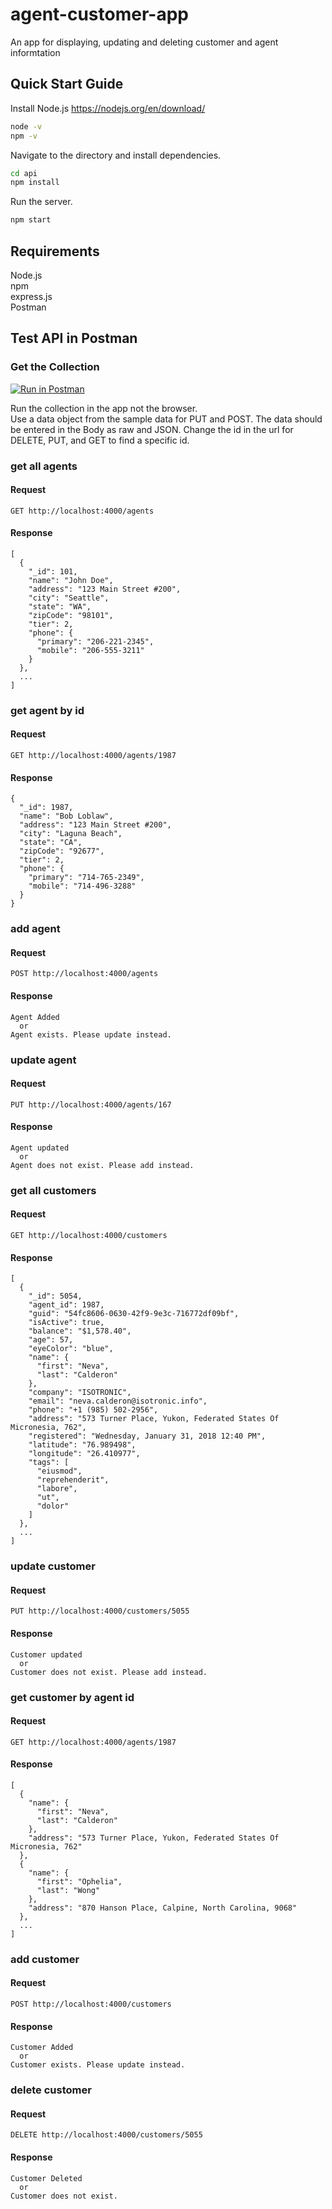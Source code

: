 # agent-customer-app
An app for displaying, updating and deleting customer and agent informtation

## Quick Start Guide
Install Node.js
https://nodejs.org/en/download/

```bash
node -v
npm -v
```

Navigate to the directory and install dependencies.
```bash
cd api
npm install
```
Run the server.
```bash
npm start
```

## Requirements
<p>Node.js<br>
npm<br>
express.js<br>
Postman</p>


## Test API in Postman

### Get the Collection
[![Run in Postman](https://run.pstmn.io/button.svg)](https://app.getpostman.com/run-collection/0b9f29bedc1058c74859)

Run the collection in the app not the browser.  
Use a data object from the sample data for PUT and POST. The data should be entered in the Body as raw and JSON. Change the id in the url for DELETE, PUT, and GET to find a specific id.

### get all agents  

#### Request

````
GET http://localhost:4000/agents
````

#### Response

````
[
  {
    "_id": 101,
    "name": "John Doe",
    "address": "123 Main Street #200",
    "city": "Seattle",
    "state": "WA",
    "zipCode": "98101",
    "tier": 2,
    "phone": {
      "primary": "206-221-2345",
      "mobile": "206-555-3211"
    }
  },
  ...
]
````


### get agent by id  

#### Request

````
GET http://localhost:4000/agents/1987
````

#### Response

````
{
  "_id": 1987,
  "name": "Bob Loblaw",
  "address": "123 Main Street #200",
  "city": "Laguna Beach",
  "state": "CA",
  "zipCode": "92677",
  "tier": 2,
  "phone": {
    "primary": "714-765-2349",
    "mobile": "714-496-3288"
  }
}
````


### add agent 

#### Request

````
POST http://localhost:4000/agents
````

#### Response

````
Agent Added
  or
Agent exists. Please update instead.
```` 


### update agent  

#### Request

````
PUT http://localhost:4000/agents/167
````

#### Response

````
Agent updated
  or
Agent does not exist. Please add instead.
````


### get all customers 

#### Request

````
GET http://localhost:4000/customers
````

#### Response

````
[
  {
    "_id": 5054,
    "agent_id": 1987,
    "guid": "54fc8606-0630-42f9-9e3c-716772df09bf",
    "isActive": true,
    "balance": "$1,578.40",
    "age": 57,
    "eyeColor": "blue",
    "name": {
      "first": "Neva",
      "last": "Calderon"
    },
    "company": "ISOTRONIC",
    "email": "neva.calderon@isotronic.info",
    "phone": "+1 (985) 502-2956",
    "address": "573 Turner Place, Yukon, Federated States Of Micronesia, 762",
    "registered": "Wednesday, January 31, 2018 12:40 PM",
    "latitude": "76.989498",
    "longitude": "26.410977",
    "tags": [
      "eiusmod",
      "reprehenderit",
      "labore",
      "ut",
      "dolor"
    ]
  },
  ...
]
```` 


### update customer 

#### Request

````
PUT http://localhost:4000/customers/5055
````

#### Response

````
Customer updated
  or
Customer does not exist. Please add instead.
```` 


### get customer by agent id  

#### Request

````
GET http://localhost:4000/agents/1987
````

#### Response

````
[
  {
    "name": {
      "first": "Neva",
      "last": "Calderon"
    },
    "address": "573 Turner Place, Yukon, Federated States Of Micronesia, 762"
  },
  {
    "name": {
      "first": "Ophelia",
      "last": "Wong"
    },
    "address": "870 Hanson Place, Calpine, North Carolina, 9068"
  },
  ...
]
````


### add customer  

#### Request

````
POST http://localhost:4000/customers
````

#### Response

````
Customer Added
  or
Customer exists. Please update instead.

````


### delete customer 

#### Request

````
DELETE http://localhost:4000/customers/5055
````

#### Response

````
Customer Deleted
  or
Customer does not exist.
````



